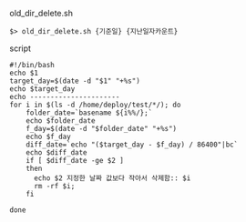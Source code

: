 


old_dir_delete.sh

    $> old_dir_delete.sh {기준일} {지난일자카운트}

   script 

    #!/bin/bash
	echo $1
	target_day=$(date -d "$1" "+%s")
	echo $target_day
	echo ----------------------
	for i in $(ls -d /home/deploy/test/*/); do
	    folder_date=`basename ${i%%/};`
	    echo $folder_date
	    f_day=$(date -d "$folder_date" "+%s")
	    echo $f_day
	    diff_date=`echo "($target_day - $f_day) / 86400"|bc`
	    echo $diff_date
	    if [ $diff_date -ge $2 ]
	    then
	      echo $2 지정한 날짜 값보다 작아서 삭제함:: $i
	      rm -rf $i;
	    fi
	
	done

